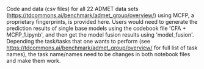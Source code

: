 Code and data (csv files) for all 22 ADMET data sets (https://tdcommons.ai/benchmark/admet_group/overview/) using MCFP, a proprietary fingerprints, is provided here. Users would need to generate the prediction results of single base models using the codebook file 'CFA + MCFP_1.ipynb', and then get the model fusion results using 'model_fusion'. Depending the task/tasks that one wants to perform (see https://tdcommons.ai/benchmark/admet_group/overview/ for full list of task names), the task name/names need to be changes in both notebook files and make them work. 
